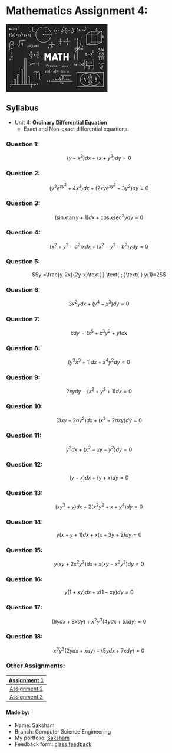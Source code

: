 # Mathematics Assignment 4:

![](maths.jpeg)

## Syllabus

- Unit 4: __Ordinary Differential Equation__
  -  Exact and Non-exact differential equations.



### Question 1:

$$(y-x^3)dx + (x+y^3)dy=0$$

### Question 2:

$$(y^2e^{xy^2}+4x^3)dx+(2xye^{xy^2}-3y^2)dy=0$$

### Question 3:

$$(\sin{x}\tan{y}+1)dx+\cos{x}\sec^2{y}dy=0$$

### Question 4:

$$(x^2+y^2-a^2)xdx+(x^2-y^2-b^2)ydy=0$$

### Question 5:

$$y'=\frac{y-2x}{2y-x}\text{ } \text{ ; }\text{ } y(1)=2$$

### Question 6:

$$3x^2ydx+(y^4-x^3)dy=0$$

### Question 7:

$$xdy=(x^5+x^3y^2+y)dx$$

### Question 8:

$$(y^3x^3+1)dx+x^4y^2dy=0$$

### Question 9:

$$2xydy-(x^2+y^2+1)dx=0$$

### Question 10:

$$(3xy-2ay^2)dx+(x^2-2axy)dy=0$$

### Question 11:

$$y^2dx+(x^2-xy-y^2)dy=0$$

### Question 12:

$$(y-x)dx+(y+x)dy=0$$

### Question 13:

$$(xy^3+y)dx+2(x^2y^2+x+y^4)dy=0$$

### Question 14:

$$y(x+y+1)dx + x(x+3y+2)dy=0$$

### Question 15:

$$y(xy+2x^2y^2)dx+x(xy-x^2y^2)dy=0$$

### Question 16:

$$y(1+xy)dx+x(1-xy)dy=0$$

### Question 17:

$$(8ydx+8xdy)+x^2y^3(4ydx+5xdy)=0$$

### Question 18:

$$x^3y^3(2ydx+xdy)-(5ydx+7xdy)=0$$

### Other Assignments:

|[Assignment 1](https;//saksham3736.github.io/mathematics/)|
|:---------------------------------------------------------:|
|[Assignment 2](https://saksham3736.github.io/mathematics3/)|
|[Assignment 3](https://saksham3736.github.io/mathematics2/)|

#### Made by:
- Name: Saksham
- Branch: Computer Science Engineering
- My portfolio: [Saksham](https://saksham3736.github.io)
- Feedback form: [class feedback](https://docs.google.com/forms/d/13BS9Ji-BY5HWP-9HjXCHh__0azu2gyu-lN5q2BheyzM/viewform)
